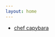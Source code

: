 ```yaml
---
layout: home
---
```


* [chef capybara](https://appsinacup.com/projects/product-chef-capybara/index.html)
